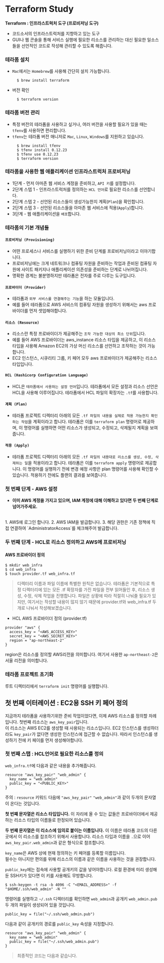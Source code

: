 # Terraform Study

**Terraform : 인프라스트럭처 도구 (프로비저닝 도구)**
- 코드소서의 인프라스트럭처를 지향하고 있는 도구
- GUI나 웹 콘솔을 통해 서비스 실행에 필요한 리소스를 관리하는 대신 필요한 일소스들을 선언적인 코드로 작성해 관리할 수 있도록 해줍니다.

### 테라폼 설치
- `Mac`에서는 `Homebrew`를 사용해 간단히 설치 가능합니다.
  ```
    $ brew install terraform
  ```

- 버전 확인
  ```
    $ terraform version
  ```

### 테라폼 버전 관리
- 특정 버전의 테라폼을 사용하고 싶거나, 여러 버전을 사용할 필요가 있을 때는 `tfenv`를 사용하면 편리합니다.
- `tfenv`는 테라폼 버전 매니저로 `Mac`, `Linux`, `Windows`를 지원하고 있습니다.
  <br>
  ```
    $ brew install tfenv
    $ tfenv install 0.12.23
    $ tfenv use 0.12.23
    $ terraform version
  ```

### 테라폼을 사용한 웹 애플리케이션 인프라스트럭처 프로비저닝
- 1단계 - 먼저 아마존 웹 서비스 계정을 준비하고, `API 키`를 설정합니다.
- 2단계 스텝 1 - 인프라스트럭처를 정의하는 `HCL 언어`로 필요한 리소스를 선언합니다.
- 2단계 스텝 2 - 선언된 리소스들이 생성가능한지 계획(`Plan`)을 확인합니다.
- 2단계 스텝 3 - 선언된 리소스들을 아마존 웹 서비스에 적용(`Apply`)합니다.
- 3단계 - 웹 애플리케이션을 `배포`합니다.

### 테라폼의 기본 개념들
#### `프로비저닝 (Provisioning)`
- 어떤 프로세스나 서비스를 실행하기 위한 준비 단계를 프로비저닝이라고 이야기합니다. 
- 프로비저닝에는 크게 네트워크나 컴퓨팅 자원을 준비하는 작업과 준비된 컴퓨팅 자원에 사이트 패키지나 애플리케이션 의존성을 준비하는 단계로 나뉘어집니다. 
- 명확한 경계는 불분명하지만 테라폼은 전자를 주로 다루는 도구입니다.

#### `프로바이더 (Provider)`
- 테라폼과 `외부 서비스를 연결해주는 기능`을 하는 모듈입니다. 
- 예를 들어 테라폼으로 AWS 서비스의 컴퓨팅 자원을 생성하기 위해서는 aws 프로바이더를 먼저 셋업해야합니다.

#### `리소스 (Resource)`
- 리소스란 특정 프로바이더가 제공해주는 `조작 가능한 대상의 최소 단위`입니다. 
- 예를 들어 AWS 프로바이더는 aws_instance 리소스 타입을 제공하고, 이 리소스 타입을 사용해 Amazon EC2의 가상 머신 리소스를 선언하고 조작하는 것이 가능합니다. 
- EC2 인스턴스, 시큐리티 그룹, 키 페어 모두 aws 프로바이더가 제공해주는 리소스 타입입니다.

#### `HCL (Hashicorp Configuration Language)`
- HCL은 `테라폼에서 사용하는 설정 언어`입니다. 테라폼에서 모든 설정과 리소스 선언은 HCL을 사용해 이루어집니다. 테라폼에서 HCL 파일의 확장자는 `.tf`를 사용합니다.

#### `계획 (Plan)`
- 테라폼 프로젝트 디렉터리 아래의 모든 `.tf 파일의 내용을 실제로 적용 가능한지 확인하는 작업`을 계획이라고 합니다. 테라폼은 이를 `terraform plan` 명령어로 제공하며, 이 명령어를 실행하면 어떤 리소스가 생성되고, 수정되고, 삭제될지 계획을 보여줍니다.

#### `적용 (Apply)`
- 테라폼 프로젝트 디렉터리 아래의 모든 `.tf 파일의 내용대로 리소스를 생성, 수정, 삭제하는 일`을 적용이라고 합니다. 테라폼은 이를 `terraform apply` 명령어로 제공합니다. 이 명령어를 실행하기 전에 변경 예정 사항은 plan 명령어를 사용해 확인할 수 있습니다. 적용하기 전에도 플랜의 결과를 보여줍니다.

### 첫 번째 단계 - AWS 설정
- **이미 AWS 계정을 가지고 있으며, IAM 계정에 대해 이해하고 있다면 두 번째 단계로 넘어가주세요.**
<br>
1. AWS에 로그인 합니다. 
2. AWS IAM을 발급합니다.
3. 해당 권한은 기존 정책에 직접 연결하여 `AdministratorAccess`를 체크해주어 발급합니다.

### 두 번째 단계 - HCL로 리소스 정의하고 AWS에 프로비저닝

#### AWS 프로바이더 정의
```
$ mkdir web_infra
$ cd web_infra
$ touch provider.tf web_infra.tf
```


> 디렉터리 이름과 파일 이름에 특별한 원칙은 없습니다.
> 테라폼은 기본적으로 특정 디렉터리에 있는 모든 .tf 확장자를 가진 파일을 전부 읽어들인 후, 리소스 생성, 수정, 삭제 작업을 진행합니다. 
> 파일은 상황에 따라 적절히 나눠줄 필요가 있지만, 여기서는 작성할 내용이 많지 않기 때문에  provider.tf와 web_infra.tf 두 개로 나눠서 작성해보겠습니다.


- HCL AWS 프로바이더 정의 (provider.tf)
```
provider "aws" {
  access_key = "<AWS_ACCESS_KEY>"
  secret_key = "<AWS_SECRET_KEY>"
  region = "ap-northeast-2"
}
```
region은 리소스를 정의할 AWS리전을 의미합니다. 여기서 사용한 `ap-northeast-2`은 서울 리전을 의미합니다.

### 테라폼 프로젝트 초기화
루트 디렉터리에서 `terraform init` 명령어를 실행합니다.

## 첫 번째 이터레이션 : EC2용 SSH 키 페어 정의
지금까지 테라폼을 사용하기위한 준비 작업이었다면, 이제 AWS 리소스를 정의할 차례입니다. 첫번째 리소스는 `aws_key_pair`입니다.  
이 리소스는 AWS EC2를 생성할 때 사용되는 리소스입니다. EC2 인스턴스를 생성하더라도 `key_pair`가 없다면 생성한 인스턴스에 접근할 수 없습니다.
따라서 인스턴스를 생성하기 전에 키 페이를 먼저 생성해야합니다.

### 첫 번째 스탭 : HCL언어로 필요한 리소스를 정의
`web_infra.tf`에 다음과 같은 내용을 추가해줍니다.
```
resource "aws_key_pair" "web_admin" {
  key_name = "web_admin"
  public_key = "<PUBLIC_KEY>"
}
```
주의 : `resource` 키워드 다음에 `"aws_key_pair"` `"web_admin"`과 같이 두개의 문자열이 온다는 것입니다. 

**첫 번쨰 문자열은 리소스 타입입니다.**
이 자리에 올 수 있는 값들은 프로바이더에서 제공하는 리소스 타입의 이름들로 한정되어 있습니다.  

**두 번쨰 문자열은 이 리소스에 임의로 붙이는 이름입니다.**
이 이름은 테라폼 코드의 다른 곳에서 이 리소스를 찹조하기 위해서 사용합니다.
리소스 타입과 이름을 `.`으로 이어 `aws_key_pair.web_admin`과 같은 형식으로 참조합니다.

`key_name`은 AWS 상에 현재 정의하는 키 페어를 등록할 이름입니다.  
필수는 아니지만 편의를 위해 리소스의 이름과 같은 이름을 사용하는 것을 권장합니다.

`public_key`에는 접속에 사용할 공개키의 값을 넣어야합니다. 로컬 환경에 미리 생성해둔 SSH키가 있다면 이 키를 사용해도 무방합니다.

```
$ ssh-keygen -t rsa -b 4096 -C "<EMAIL_ADDRESS>" -f "$HOME/.ssh/web_admin" -N ""
```
명령어를 실행하고 `~/.ssh` 디렉터리를 확인하면 `web_admin`과 공개키 `web_admin.pub` 두 개의 파일이 생성되어 있을 것입니다.  

```
public_key = file("~/.ssh/web_admin.pub")
```
다음과 같이 공개키의 경로를 `public_key` 속성을 지정합니다.

```
resource "aws_key_pair" "web_admin" {
  key_name = "web_admin"
  public_key = file("~/.ssh/web_admin.pub")
}
```
> 최종적인 코드는 다음과 같습니다.